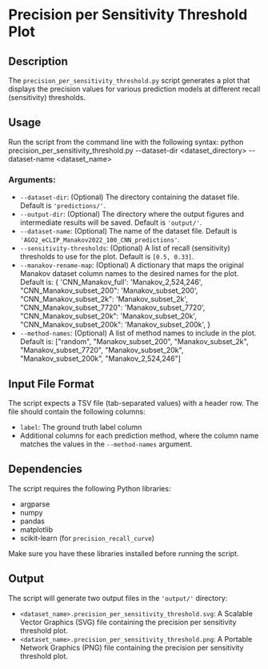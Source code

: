 # Precision per Sensitivity Threshold Plot

## Description
The `precision_per_sensitivity_threshold.py` script generates a plot that displays the precision values for various prediction models at different recall (sensitivity) thresholds.

## Usage
Run the script from the command line with the following syntax:
python precision_per_sensitivity_threshold.py --dataset-dir <dataset_directory> --dataset-name <dataset_name>

### Arguments:
- `--dataset-dir`: (Optional) The directory containing the dataset file. Default is `'predictions/'`.
- `--output-dir`: (Optional) The directory where the output figures and intermediate results will be saved. Default is `'output/'`.
- `--dataset-name`: (Optional) The name of the dataset file. Default is `'AGO2_eCLIP_Manakov2022_100_CNN_predictions'`.
- `--sensitivity-thresholds`: (Optional) A list of recall (sensitivity) thresholds to use for the plot. Default is `[0.5, 0.33]`.
- `--manakov-rename-map`: (Optional) A dictionary that maps the original Manakov dataset column names to the desired names for the plot. Default is: {
'CNN_Manakov_full': 'Manakov_2,524,246',
"CNN_Manakov_subset_200": 'Manakov_subset_200',
"CNN_Manakov_subset_2k": 'Manakov_subset_2k',
"CNN_Manakov_subset_7720": 'Manakov_subset_7720',
"CNN_Manakov_subset_20k": 'Manakov_subset_20k',
"CNN_Manakov_subset_200k": 'Manakov_subset_200k',
}
- `--method-names`: (Optional) A list of method names to include in the plot. Default is: ["random", "Manakov_subset_200", "Manakov_subset_2k", "Manakov_subset_7720",
"Manakov_subset_20k", "Manakov_subset_200k", "Manakov_2,524,246"]

## Input File Format
The script expects a TSV file (tab-separated values) with a header row. The file should contain the following columns:
- `label`: The ground truth label column
- Additional columns for each prediction method, where the column name matches the values in the `--method-names` argument.

## Dependencies
The script requires the following Python libraries:
- argparse
- numpy
- pandas
- matplotlib
- scikit-learn (for `precision_recall_curve`)

Make sure you have these libraries installed before running the script.

## Output
The script will generate two output files in the `'output/'` directory:
- `<dataset_name>.precision_per_sensitivity_threshold.svg`: A Scalable Vector Graphics (SVG) file containing the precision per sensitivity threshold plot.
- `<dataset_name>.precision_per_sensitivity_threshold.png`: A Portable Network Graphics (PNG) file containing the precision per sensitivity threshold plot.